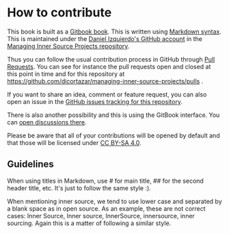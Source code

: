 # How to contribute

This book is built as a [Gitbook book](https://gitbook.com). This is written
using [Markdown syntax](https://www.gitbook.com/book/gitbookio/markdown/).
This is maintained under the [Daniel Izquierdo's GitHub account](https://github.com/dicortazar) in the
[Managing Inner Source Projects repository](https://github.com/dicortazar/managing-inner-source-projects).

Thus you can follow the usual contribution process in GitHub through
[Pull Requests](https://help.github.com/articles/about-pull-requests/). You can
see for instance the pull requests open and closed at this point in time and for
this repository at https://github.com/dicortazar/managing-inner-source-projects/pulls .

If you want to share an idea, comment or feature request, you can also open an issue
in the [GitHub issues tracking for this repository](https://github.com/dicortazar/managing-inner-source-projects/issues).

There is also another possibility and this is using the GitBook interface.
You can [open discussions there](https://www.gitbook.com/book/dicortazar/managing-inner-source-projects/discussions).

Please be aware that all of your contributions will be opened by default and
that those will be licensed under [CC BY-SA 4.0](https://creativecommons.org/licenses/by-sa/4.0/).

## Guidelines

When using titles in Markdown, use # for main title, ## for the second header title, etc. It's just to follow the same style :).

When mentioning inner source, we tend to use lower case and separated by a blank space as in open source. As an example, these are not correct cases: Inner Source, Inner source, InnerSource, innersource, inner sourcing. Again this is a matter of following a similar style.
